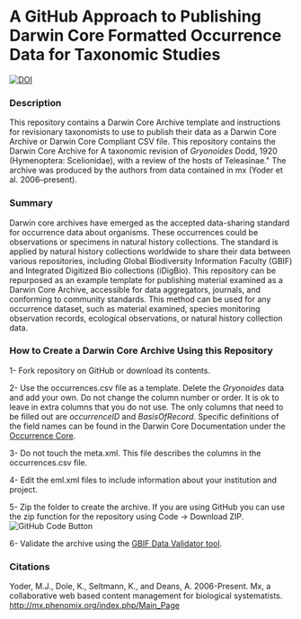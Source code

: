# A GitHub Approach to Publishing Darwin Core Formatted Occurrence Data for Taxonomic Studies

[![DOI](https://zenodo.org/badge/357969604.svg)](https://zenodo.org/badge/latestdoi/357969604)

### Description
This repository contains a Darwin Core Archive template and instructions for revisionary taxonomists to use to publish their data as a Darwin Core Archive or Darwin Core Compliant CSV file. This repository contains the Darwin Core Archive for A taxonomic revision of _Gryonoides_ Dodd, 1920 (Hymenoptera: Scelionidae), with a review of the hosts of Teleasinae." The archive was produced by the authors from data contained in mx (Yoder et al. 2006–present).

### Summary
Darwin core archives have emerged as the accepted data-sharing standard for occurrence data about organisms. These occurrences could be observations or specimens in natural history collections. The standard is applied by natural history collections worldwide to share their data between various repositories, including Global Biodiversity Information Faculty (GBIF) and Integrated Digitized Bio collections (iDigBio). This repository can be repurposed as an example template for publishing material examined as a Darwin Core Archive, accessible for data aggregators, journals, and conforming to community standards. This method can be used for any occurrence dataset, such as material examined, species monitoring observation records, ecological observations, or natural history collection data.

### How to Create a Darwin Core Archive Using this Repository
1- Fork repository on GitHub or download its contents.

2- Use the occurrences.csv file as a template. Delete the *Gryonoides* data and add your own. Do not change the column number or order. It is ok to leave in extra columns that you do not use. The only columns that need to be filled out are _occurrenceID_ and _BasisOfRecord_. Specific definitions of the field names can be found in the Darwin Core Documentation under the [Occurrence Core](https://dwc.tdwg.org/terms/#occurrence).

3- Do not touch the meta.xml. This file describes the columns in the occurrences.csv file.

4- Edit the eml.xml files to include information about your institution and project. 

5- Zip the folder to create the archive. If you are using GitHub you can use the zip function for the repository using Code  -> Download ZIP.
![GitHub Code Button](https://user-images.githubusercontent.com/1044474/144145369-e70f7a02-e5ab-4616-b9d2-91b170fc9105.png)

6- Validate the archive using the [GBIF Data Validator tool](https://www.gbif.org/tools/data-validator).

### Citations

Yoder, M.J., Dole, K., Seltmann, K., and Deans, A. 2006-Present. Mx, a collaborative web based content management for biological systematists. http://mx.phenomix.org/index.php/Main_Page
